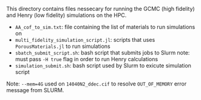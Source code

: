 This directory contains files nessecary for running the GCMC (high fidelity) and Henry (low fidelity) simulations on the HPC.
- `AA_cof_to_sim.txt`: file containing the list of materials to run simulations on
- `multi_fidelity_simulation_script.jl`: scripts that uses `PorousMaterials.jl` to run simulations
- `sbatch_submit_script.sh`: bash script that submits jobs to Slurm
    note: must pass `-H true` flag in order to run Henry calculations
- `simulation_submit.sh`: bash script used by Slurm to exicute simulation script

Note: `--mem=4G` used on `14040N2_ddec.cif` to resolve `OUT_OF_MEMORY` error message from SLURM.
